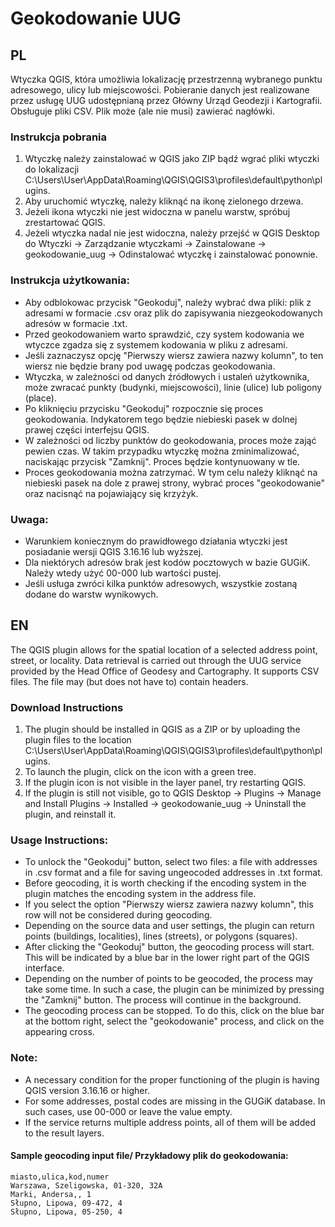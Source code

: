 # Geokodowanie UUG

## PL

Wtyczka QGIS, która umożliwia lokalizację przestrzenną wybranego punktu adresowego, ulicy lub miejscowości. Pobieranie danych jest realizowane przez usługę UUG udostępnianą przez Główny Urząd Geodezji i Kartografii. Obsługuje pliki CSV. Plik może (ale nie musi) zawierać nagłówki.

### Instrukcja pobrania
1. Wtyczkę należy zainstalować w QGIS jako ZIP bądź wgrać pliki wtyczki do lokalizacji C:\Users\User\AppData\Roaming\QGIS\QGIS3\profiles\default\python\plugins.
2. Aby uruchomić wtyczkę, należy kliknąć na ikonę zielonego drzewa.
3. Jeżeli ikona wtyczki nie jest widoczna w panelu warstw, spróbuj zrestartować QGIS.
4. Jeżeli wtyczka nadal nie jest widoczna, należy przejść w QGIS Desktop do Wtyczki -> Zarządzanie wtyczkami -> Zainstalowane -> geokodowanie_uug -> Odinstalować wtyczkę i zainstalować ponownie.

### Instrukcja użytkowania:
* Aby odblokowac przycisk "Geokoduj", należy wybrać dwa pliki: plik z adresami w formacie .csv oraz plik do zapisywania niezgeokodowanych adresów w formacie .txt.
* Przed geokodowaniem warto sprawdzić, czy system kodowania we wtyczce zgadza się z systemem kodowania w pliku z adresami.
* Jeśli zaznaczysz opcję "Pierwszy wiersz zawiera nazwy kolumn", to ten wiersz nie będzie brany pod uwagę podczas geokodowania.
* Wtyczka, w zależności od danych źródłowych i ustaleń użytkownika, może zwracać punkty (budynki, miejscowości), linie (ulice) lub poligony (place).
* Po kliknięciu przycisku "Geokoduj" rozpocznie się proces geokodowania. Indykatorem tego będzie niebieski pasek w dolnej prawej części interfejsu QGIS.
* W zależności od liczby punktów do geokodowania, proces może zająć pewien czas. W takim przypadku wtyczkę można zminimalizować, naciskając przycisk "Zamknij". Proces będzie kontynuowany w tle.
* Proces geokodowania można zatrzymać. W tym celu należy kliknąć na niebieski pasek na dole z prawej strony, wybrać proces "geokodowanie" oraz nacisnąć na pojawiający się krzyżyk.

### Uwaga:
* Warunkiem koniecznym do prawidłowego działania wtyczki jest posiadanie wersji QGIS 3.16.16 lub wyższej.
* Dla niektórych adresów brak jest kodów pocztowych w bazie GUGiK. Należy wtedy użyć 00-000 lub wartości pustej.
* Jeśli usługa zwróci kilka punktów adresowych, wszystkie zostaną dodane do warstw wynikowych.

## EN

The QGIS plugin allows for the spatial location of a selected address point, street, or locality. Data retrieval is carried out through the UUG service provided by the Head Office of Geodesy and Cartography. It supports CSV files. The file may (but does not have to) contain headers.

### Download Instructions
1. The plugin should be installed in QGIS as a ZIP or by uploading the plugin files to the location C:\Users\User\AppData\Roaming\QGIS\QGIS3\profiles\default\python\plugins.
2. To launch the plugin, click on the icon with a green tree.
3. If the plugin icon is not visible in the layer panel, try restarting QGIS.
4. If the plugin is still not visible, go to QGIS Desktop -> Plugins -> Manage and Install Plugins -> Installed -> geokodowanie_uug -> Uninstall the plugin, and reinstall it.

### Usage Instructions:
* To unlock the "Geokoduj" button, select two files: a file with addresses in .csv format and a file for saving ungeocoded addresses in .txt format.
* Before geocoding, it is worth checking if the encoding system in the plugin matches the encoding system in the address file.
* If you select the option "Pierwszy wiersz zawiera nazwy kolumn", this row will not be considered during geocoding.
* Depending on the source data and user settings, the plugin can return points (buildings, localities), lines (streets), or polygons (squares).
* After clicking the "Geokoduj" button, the geocoding process will start. This will be indicated by a blue bar in the lower right part of the QGIS interface.
* Depending on the number of points to be geocoded, the process may take some time. In such a case, the plugin can be minimized by pressing the "Zamknij" button. The process will continue in the background.
* The geocoding process can be stopped. To do this, click on the blue bar at the bottom right, select the "geokodowanie" process, and click on the appearing cross.

### Note:
* A necessary condition for the proper functioning of the plugin is having QGIS version 3.16.16 or higher.
* For some addresses, postal codes are missing in the GUGiK database. In such cases, use 00-000 or leave the value empty.
* If the service returns multiple address points, all of them will be added to the result layers.

#### Sample geocoding input file/  Przykładowy plik do geokodowania:
```
miasto,ulica,kod,numer
Warszawa, Szeligowska, 01-320, 32A
Marki, Andersa,, 1
Słupno, Lipowa, 09-472, 4
Słupno, Lipowa, 05-250, 4
```
